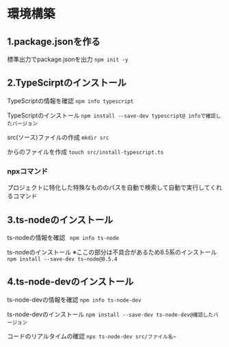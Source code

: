 # 環境構築

## 1.package.jsonを作る

標準出力でpackage.jsonを出力
```npm init -y```

## 2.TypeScirptのインストール

TypeScriptの情報を確認
```npm info typescript```

TypeScriptのインストール
```npm install --save-dev typescript@ infoで確認したバージョン```

src(ソース)ファイルの作成
```mkdir src```

からのファイルを作成
```touch src/install-typescript.ts```

### npxコマンド
プロジェクトに特化した特殊なもののパスを自動で検索して自動で実行してくれるコマンド

## 3.ts-nodeのインストール
ts-nodeの情報を確認
``` npm info ts-node```

ts-nodeのインストール
※ここの部分は不具合があるため8.5系のインストール
```npm install --save-dev ts-node@8.5.4```

## 4.ts-node-devのインストール
ts-node-devの情報を確認
```npm info ts-node-dev```

ts-node-devのインストール
```npm install --save-dev ts-node-dev@確認したバージョン```

コードのリアルタイムの確認
```npx ts-node-dev src/ファイル名~```



